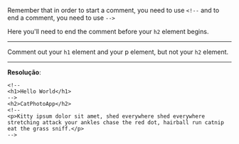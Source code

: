 Remember that in order to start a comment, you need to use `<!--` and to end a comment, you need to use `-->`

Here you'll need to end the comment before your `h2` element begins.

---
Comment out your `h1` element and your p element, but not your `h2` element.

---
**Resolução**:
```
<!--
<h1>Hello World</h1>
-->
<h2>CatPhotoApp</h2>
<!--
<p>Kitty ipsum dolor sit amet, shed everywhere shed everywhere stretching attack your ankles chase the red dot, hairball run catnip eat the grass sniff.</p>
-->
```